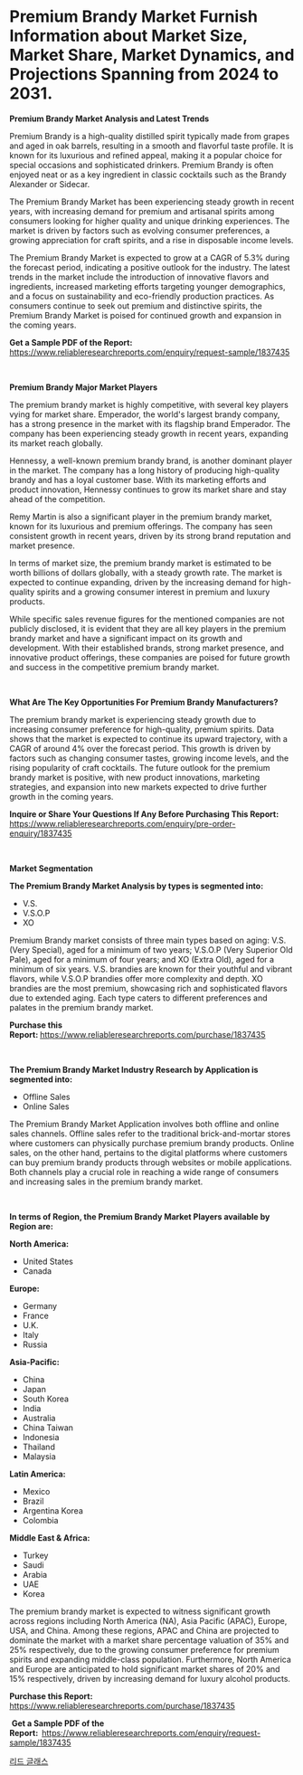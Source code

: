 <p><h1>Premium Brandy Market Furnish Information about Market Size, Market Share, Market Dynamics, and Projections Spanning from 2024 to 2031.</h1></p><p><strong>Premium Brandy Market Analysis and Latest Trends</strong></p>
<p><p>Premium Brandy is a high-quality distilled spirit typically made from grapes and aged in oak barrels, resulting in a smooth and flavorful taste profile. It is known for its luxurious and refined appeal, making it a popular choice for special occasions and sophisticated drinkers. Premium Brandy is often enjoyed neat or as a key ingredient in classic cocktails such as the Brandy Alexander or Sidecar.</p><p>The Premium Brandy Market has been experiencing steady growth in recent years, with increasing demand for premium and artisanal spirits among consumers looking for higher quality and unique drinking experiences. The market is driven by factors such as evolving consumer preferences, a growing appreciation for craft spirits, and a rise in disposable income levels.</p><p>The Premium Brandy Market is expected to grow at a CAGR of 5.3% during the forecast period, indicating a positive outlook for the industry. The latest trends in the market include the introduction of innovative flavors and ingredients, increased marketing efforts targeting younger demographics, and a focus on sustainability and eco-friendly production practices. As consumers continue to seek out premium and distinctive spirits, the Premium Brandy Market is poised for continued growth and expansion in the coming years.</p></p>
<p><strong>Get a Sample PDF of the Report:&nbsp;</strong> <a href="https://www.reliableresearchreports.com/enquiry/request-sample/1837435">https://www.reliableresearchreports.com/enquiry/request-sample/1837435</a></p>
<p>&nbsp;</p>
<p><strong>Premium Brandy Major Market Players</strong></p>
<p><p>The premium brandy market is highly competitive, with several key players vying for market share. Emperador, the world's largest brandy company, has a strong presence in the market with its flagship brand Emperador. The company has been experiencing steady growth in recent years, expanding its market reach globally.</p><p>Hennessy, a well-known premium brandy brand, is another dominant player in the market. The company has a long history of producing high-quality brandy and has a loyal customer base. With its marketing efforts and product innovation, Hennessy continues to grow its market share and stay ahead of the competition.</p><p>Remy Martin is also a significant player in the premium brandy market, known for its luxurious and premium offerings. The company has seen consistent growth in recent years, driven by its strong brand reputation and market presence.</p><p>In terms of market size, the premium brandy market is estimated to be worth billions of dollars globally, with a steady growth rate. The market is expected to continue expanding, driven by the increasing demand for high-quality spirits and a growing consumer interest in premium and luxury products.</p><p>While specific sales revenue figures for the mentioned companies are not publicly disclosed, it is evident that they are all key players in the premium brandy market and have a significant impact on its growth and development. With their established brands, strong market presence, and innovative product offerings, these companies are poised for future growth and success in the competitive premium brandy market.</p></p>
<p>&nbsp;</p>
<p><strong>What Are The Key Opportunities For Premium Brandy Manufacturers?</strong></p>
<p><p>The premium brandy market is experiencing steady growth due to increasing consumer preference for high-quality, premium spirits. Data shows that the market is expected to continue its upward trajectory, with a CAGR of around 4% over the forecast period. This growth is driven by factors such as changing consumer tastes, growing income levels, and the rising popularity of craft cocktails. The future outlook for the premium brandy market is positive, with new product innovations, marketing strategies, and expansion into new markets expected to drive further growth in the coming years.</p></p>
<p><strong>Inquire or Share Your Questions If Any Before Purchasing This Report:</strong> <a href="https://www.reliableresearchreports.com/enquiry/pre-order-enquiry/1837435">https://www.reliableresearchreports.com/enquiry/pre-order-enquiry/1837435</a></p>
<p>&nbsp;</p>
<p><strong>Market Segmentation</strong></p>
<p><strong>The Premium Brandy Market Analysis by types is segmented into:</strong></p>
<p><ul><li>V.S.</li><li>V.S.O.P</li><li>XO</li></ul></p>
<p><p>Premium Brandy market consists of three main types based on aging: V.S. (Very Special), aged for a minimum of two years; V.S.O.P (Very Superior Old Pale), aged for a minimum of four years; and XO (Extra Old), aged for a minimum of six years. V.S. brandies are known for their youthful and vibrant flavors, while V.S.O.P brandies offer more complexity and depth. XO brandies are the most premium, showcasing rich and sophisticated flavors due to extended aging. Each type caters to different preferences and palates in the premium brandy market.</p></p>
<p><strong>Purchase this Report:&nbsp;</strong><a href="https://www.reliableresearchreports.com/purchase/1837435">https://www.reliableresearchreports.com/purchase/1837435</a></p>
<p>&nbsp;</p>
<p><strong>The Premium Brandy Market Industry Research by Application is segmented into:</strong></p>
<p><ul><li>Offline Sales</li><li>Online Sales</li></ul></p>
<p><p>The Premium Brandy Market Application involves both offline and online sales channels. Offline sales refer to the traditional brick-and-mortar stores where customers can physically purchase premium brandy products. Online sales, on the other hand, pertains to the digital platforms where customers can buy premium brandy products through websites or mobile applications. Both channels play a crucial role in reaching a wide range of consumers and increasing sales in the premium brandy market.</p></p>
<p>&nbsp;</p>
<p><strong>In terms of Region, the Premium Brandy Market Players available by Region are:</strong></p>
<p>
    <p> <strong> North America: </strong>
        <ul>
            <li>United States</li>
            <li>Canada</li>
        </ul>
        </p> 
    <p> <strong> Europe: </strong>
        <ul>
            <li>Germany</li>
            <li>France</li>
            <li>U.K.</li>
            <li>Italy</li>
            <li>Russia</li>
        </ul>
        </p> 
    <p> <strong> Asia-Pacific: </strong>
        <ul>
            <li>China</li>
            <li>Japan</li>
            <li>South Korea</li>
            <li>India</li>
            <li>Australia</li>
            <li>China Taiwan</li>
            <li>Indonesia</li>
            <li>Thailand</li>
            <li>Malaysia</li>
        </ul>
        </p> 
    <p> <strong> Latin America: </strong>
        <ul>
            <li>Mexico</li>
            <li>Brazil</li>
            <li>Argentina Korea</li>
            <li>Colombia</li>
        </ul>
        </p> 
    <p> <strong> Middle East & Africa: </strong>
        <ul>
            <li>Turkey</li>
            <li>Saudi</li>
            <li>Arabia</li>
            <li>UAE</li>
            <li>Korea</li>
        </ul>
    </p>
    </p>
<p><p>The premium brandy market is expected to witness significant growth across regions including North America (NA), Asia Pacific (APAC), Europe, USA, and China. Among these regions, APAC and China are projected to dominate the market with a market share percentage valuation of 35% and 25% respectively, due to the growing consumer preference for premium spirits and expanding middle-class population. Furthermore, North America and Europe are anticipated to hold significant market shares of 20% and 15% respectively, driven by increasing demand for luxury alcohol products.</p></p>
<p><strong>Purchase this Report: </strong><a href="https://www.reliableresearchreports.com/purchase/1837435">https://www.reliableresearchreports.com/purchase/1837435</a></p>
<p>&nbsp;<strong>Get a Sample PDF of the Report:&nbsp;&nbsp;</strong><a href="https://www.reliableresearchreports.com/enquiry/request-sample/1837435">https://www.reliableresearchreports.com/enquiry/request-sample/1837435</a></p>
<p><strong></strong></p>
<p><p><a href="https://github.com/rsg307664904/Market-Research-Report-List-1/blob/main/34182365459.md">리드 글래스</a></p></p>